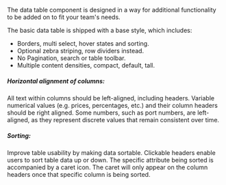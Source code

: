 The data table component is designed in a way for additional functionality to be added on to fit your team's needs.

The basic data table is shipped with a base style, which includes:

- Borders, multi select, hover states and sorting.
- Optional zebra striping, row dividers instead.
- No Pagination, search or table toolbar.
- Multiple content densities, compact, default, tall.

##### Horizontal alignment of columns: 

All text within columns should be left-aligned, including headers. Variable numerical values (e.g. prices, percentages, etc.) and their column headers should be right aligned. Some numbers, such as port numbers, are left-aligned, as they represent discrete values that remain consistent over time.

##### Sorting:

Improve table usability by making data sortable. Clickable headers enable users to sort table data up or down. The specific attribute being sorted is accompanied by a caret icon. The caret will only appear on the column headers once that specific column is being sorted.
